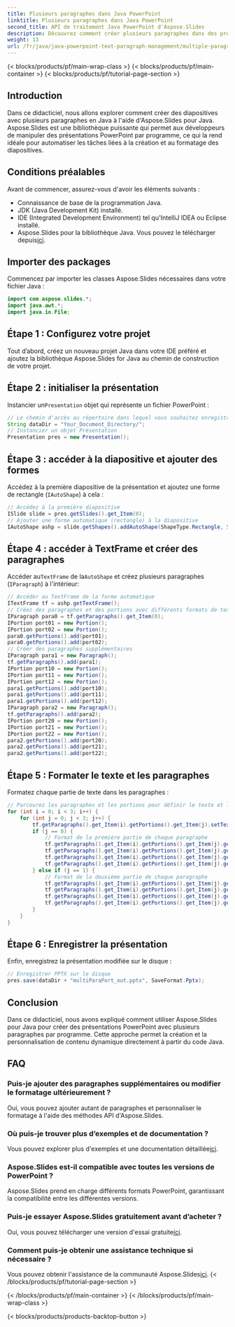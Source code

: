 ```yaml
---
title: Plusieurs paragraphes dans Java PowerPoint
linktitle: Plusieurs paragraphes dans Java PowerPoint
second_title: API de traitement Java PowerPoint d'Aspose.Slides
description: Découvrez comment créer plusieurs paragraphes dans des présentations Java PowerPoint à l'aide d'Aspose.Slides pour Java. Guide complet avec des exemples de code.
weight: 13
url: /fr/java/java-powerpoint-text-paragraph-management/multiple-paragraphs-java-powerpoint/
---
```


{< blocks/products/pf/main-wrap-class >}
{< blocks/products/pf/main-container >}
{< blocks/products/pf/tutorial-page-section >}

## Introduction
Dans ce didacticiel, nous allons explorer comment créer des diapositives avec plusieurs paragraphes en Java à l'aide d'Aspose.Slides pour Java. Aspose.Slides est une bibliothèque puissante qui permet aux développeurs de manipuler des présentations PowerPoint par programme, ce qui la rend idéale pour automatiser les tâches liées à la création et au formatage des diapositives.
## Conditions préalables
Avant de commencer, assurez-vous d'avoir les éléments suivants :
- Connaissance de base de la programmation Java.
- JDK (Java Development Kit) installé.
- IDE (Integrated Development Environment) tel qu'IntelliJ IDEA ou Eclipse installé.
-  Aspose.Slides pour la bibliothèque Java. Vous pouvez le télécharger depuis[ici](https://releases.aspose.com/slides/java/).
## Importer des packages
Commencez par importer les classes Aspose.Slides nécessaires dans votre fichier Java :
```java
import com.aspose.slides.*;
import java.awt.*;
import java.io.File;
```
## Étape 1 : Configurez votre projet
Tout d’abord, créez un nouveau projet Java dans votre IDE préféré et ajoutez la bibliothèque Aspose.Slides for Java au chemin de construction de votre projet.
## Étape 2 : initialiser la présentation
 Instancier un`Presentation` objet qui représente un fichier PowerPoint :
```java
// Le chemin d'accès au répertoire dans lequel vous souhaitez enregistrer la présentation
String dataDir = "Your_Document_Directory/";
// Instancier un objet Présentation
Presentation pres = new Presentation();
```
## Étape 3 : accéder à la diapositive et ajouter des formes
Accédez à la première diapositive de la présentation et ajoutez une forme de rectangle (`IAutoShape`) à cela :
```java
// Accédez à la première diapositive
ISlide slide = pres.getSlides().get_Item(0);
// Ajouter une forme automatique (rectangle) à la diapositive
IAutoShape ashp = slide.getShapes().addAutoShape(ShapeType.Rectangle, 50, 150, 300, 150);
```
## Étape 4 : accéder à TextFrame et créer des paragraphes
 Accéder au`TextFrame` de la`AutoShape` et créez plusieurs paragraphes (`IParagraph`) à l'intérieur:
```java
// Accéder au TextFrame de la forme automatique
ITextFrame tf = ashp.getTextFrame();
// Créez des paragraphes et des portions avec différents formats de texte
IParagraph para0 = tf.getParagraphs().get_Item(0);
IPortion port01 = new Portion();
IPortion port02 = new Portion();
para0.getPortions().add(port01);
para0.getPortions().add(port02);
// Créer des paragraphes supplémentaires
IParagraph para1 = new Paragraph();
tf.getParagraphs().add(para1);
IPortion port10 = new Portion();
IPortion port11 = new Portion();
IPortion port12 = new Portion();
para1.getPortions().add(port10);
para1.getPortions().add(port11);
para1.getPortions().add(port12);
IParagraph para2 = new Paragraph();
tf.getParagraphs().add(para2);
IPortion port20 = new Portion();
IPortion port21 = new Portion();
IPortion port22 = new Portion();
para2.getPortions().add(port20);
para2.getPortions().add(port21);
para2.getPortions().add(port22);
```
## Étape 5 : Formater le texte et les paragraphes
Formatez chaque partie de texte dans les paragraphes :
```java
// Parcourez les paragraphes et les portions pour définir le texte et le formatage
for (int i = 0; i < 3; i++) {
    for (int j = 0; j < 3; j++) {
        tf.getParagraphs().get_Item(i).getPortions().get_Item(j).setText("Portion0" + j);
        if (j == 0) {
            // Format de la première partie de chaque paragraphe
            tf.getParagraphs().get_Item(i).getPortions().get_Item(j).getPortionFormat().getFillFormat().setFillType(FillType.Solid);
            tf.getParagraphs().get_Item(i).getPortions().get_Item(j).getPortionFormat().getFillFormat().getSolidFillColor().setColor(Color.RED);
            tf.getParagraphs().get_Item(i).getPortions().get_Item(j).getPortionFormat().setFontBold(NullableBool.True);
            tf.getParagraphs().get_Item(i).getPortions().get_Item(j).getPortionFormat().setFontHeight(15);
        } else if (j == 1) {
            // Format de la deuxième partie de chaque paragraphe
            tf.getParagraphs().get_Item(i).getPortions().get_Item(j).getPortionFormat().getFillFormat().setFillType(FillType.Solid);
            tf.getParagraphs().get_Item(i).getPortions().get_Item(j).getPortionFormat().getFillFormat().getSolidFillColor().setColor(Color.BLUE);
            tf.getParagraphs().get_Item(i).getPortions().get_Item(j).getPortionFormat().setFontItalic(NullableBool.True);
            tf.getParagraphs().get_Item(i).getPortions().get_Item(j).getPortionFormat().setFontHeight(18);
        }
    }
}
```
## Étape 6 : Enregistrer la présentation
Enfin, enregistrez la présentation modifiée sur le disque :
```java
// Enregistrer PPTX sur le disque
pres.save(dataDir + "multiParaPort_out.pptx", SaveFormat.Pptx);
```

## Conclusion
Dans ce didacticiel, nous avons expliqué comment utiliser Aspose.Slides pour Java pour créer des présentations PowerPoint avec plusieurs paragraphes par programme. Cette approche permet la création et la personnalisation de contenu dynamique directement à partir du code Java.

## FAQ
### Puis-je ajouter des paragraphes supplémentaires ou modifier le formatage ultérieurement ?
Oui, vous pouvez ajouter autant de paragraphes et personnaliser le formatage à l'aide des méthodes API d'Aspose.Slides.
### Où puis-je trouver plus d’exemples et de documentation ?
Vous pouvez explorer plus d'exemples et une documentation détaillée[ici](https://reference.aspose.com/slides/java/).
### Aspose.Slides est-il compatible avec toutes les versions de PowerPoint ?
Aspose.Slides prend en charge différents formats PowerPoint, garantissant la compatibilité entre les différentes versions.
### Puis-je essayer Aspose.Slides gratuitement avant d’acheter ?
 Oui, vous pouvez télécharger une version d'essai gratuite[ici](https://releases.aspose.com/).
### Comment puis-je obtenir une assistance technique si nécessaire ?
 Vous pouvez obtenir l'assistance de la communauté Aspose.Slides[ici](https://forum.aspose.com/c/slides/11).
{< /blocks/products/pf/tutorial-page-section >}

{< /blocks/products/pf/main-container >}
{< /blocks/products/pf/main-wrap-class >}

{< blocks/products/products-backtop-button >}
